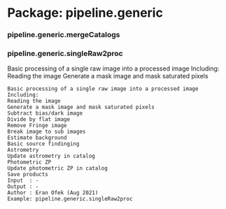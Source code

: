 # Package: pipeline.generic


### pipeline.generic.mergeCatalogs




    
      
      
### pipeline.generic.singleRaw2proc

Basic processing of a single raw image into a processed image Including: Reading the image Generate a mask image and mask saturated pixels


    
    Basic processing of a single raw image into a processed image  
    Including:  
    Reading the image  
    Generate a mask image and mask saturated pixels  
    Subtract bias/dark image  
    Divide by flat image  
    Remove Fringe image  
    Break image to sub images  
    Estimate background  
    Basic source findinging  
    Astrometry  
    Update astrometry in catalog  
    Photometric ZP  
    Update photometric ZP in catalog  
    Save products  
    Input  : -  
    Output : -  
    Author : Eran Ofek (Aug 2021)  
    Example: pipeline.generic.singleRaw2proc  
      
